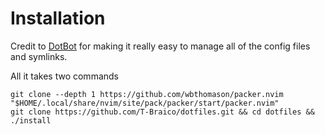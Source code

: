 # Installation

Credit to [DotBot](https://github.com/anishathalye/dotbot/) for making it really easy to manage all of the config files and symlinks.

All it takes two commands
```
git clone --depth 1 https://github.com/wbthomason/packer.nvim "$HOME/.local/share/nvim/site/pack/packer/start/packer.nvim"
git clone https://github.com/T-Braico/dotfiles.git && cd dotfiles && ./install
```

